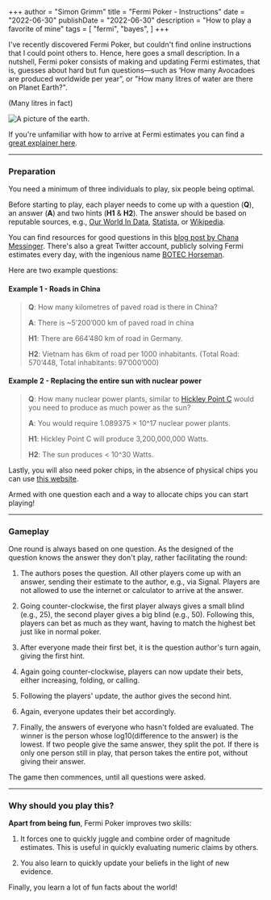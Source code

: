 +++
author = "Simon Grimm"
title = "Fermi Poker - Instructions"
date = "2022-06-30"
publishDate = "2022-06-30"
description = "How to play a favorite of mine"
tags = [
    "fermi", "bayes",
]
+++

I've recently discovered Fermi Poker, but couldn't find online instructions that I could point others to. Hence, here goes a small description. In a nutshell, Fermi poker consists of making and updating Fermi estimates, that is, guesses about hard but fun questions—such as ‘How many Avocadoes are produced worldwide per year”, or "How many litres of water are there on Planet Earth?".

(Many litres in fact)

<img src="/earth.jpg" alt="A picture of the earth." class="img-responsive" style="vertical-align:middle;margin:0px 0px">


If you're unfamiliar with how to arrive at Fermi estimates you can find a [great explainer here](https://en.wikipedia.org/wiki/Fermi_problem).


_____________
### Preparation

You need a minimum of three individuals to play, six people being optimal.

Before starting to play, each player needs to come up with a question (**Q**), an answer (**A**) and two hints (**H1** & **H2**). The answer should be based on reputable sources, e.g., [Our World In Data](https://ourworldindata.org/), [Statista](https://www.statista.com/), or [Wikipedia](https://wikipedia.org/).

You can find resources for good questions in this [blog post by Chana Messinger](https://chanamessinger.com/blog/fermi-problems). There's also a great Twitter account, publicly solving Fermi estimates every day, with the ingenious name [BOTEC Horseman](https://twitter.com/botec_horseman).

Here are two example questions:

#### Example 1 - Roads in China

> **Q**: How many kilometres of paved road is there in China?
>
> **A**: There is  ~5’200’000 km of paved road in china
>
> **H1**: There are 664’480 km of road in Germany.
>
> **H2**: Vietnam has 6km of road per 1000 inhabitants. (Total Road: 570’448, Total inhabitants: 97’000’000)

#### Example 2 - Replacing the entire sun with nuclear power

>**Q**: How many nuclear power plants, similar to [Hickley Point C](https://en.wikipedia.org/wiki/Hinkley_Point_C_nuclear_power_station) would you need to produce as much power as the sun?
>
>**A**: You would require 1.089375 × 10^17 nuclear power plants.
>
>**H1**: Hickley Point C will produce 3,200,000,000 Watts.
>
>**H2**: The sun produces < 10^30 Watts.


Lastly, you will also need poker chips, in the absence of physical chips you can use [this website](https://pokerchips.io/).

Armed with one question each and a way to allocate chips you can start playing!

_____________

### Gameplay

One round is always based on one question. As the designed of the question knows the answer they don't play, rather facilitating the round:

 1. The authors poses the question. All other players come up with an answer, sending their estimate to the author, e.g., via Signal. Players are not allowed to use the internet or calculator to arrive at the answer.

 2. Going counter-clockwise, the first player always gives a small blind (e.g., 25), the second player gives a big blind (e.g., 50). Following this, players can bet as much as they want, having to match the highest bet just like in normal poker.

 3. After everyone made their first bet, it is the question author's turn again, giving the first hint.

 4. Again going counter-clockwise, players can now update their bets, either increasing, folding, or calling.

 5. Following the players' update, the author gives the second hint.

 6. Again, everyone updates their bet accordingly.

 7. Finally, the answers of everyone who hasn't folded are evaluated. The winner is the person whose log10(difference to the answer) is the lowest. If two people give the same answer, they split the pot. If there is only one person still in play, that person takes the entire pot, without giving their answer.

The game then commences, until all questions were asked.

_____________

### Why should you play this?


**Apart from being fun**, Fermi Poker improves two skills:

 1. It forces one to quickly juggle and combine order of magnitude estimates. This is useful in quickly evaluating numeric claims by others.

 2. You also learn to quickly update your beliefs in the light of new evidence.

Finally, you learn a lot of fun facts about the world!

